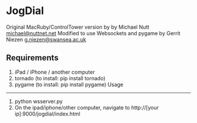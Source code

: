 JogDial
=======
Original MacRuby/ControlTower version by by Michael Nutt <michael@nuttnet.net>
Modified to use Websockets and pygame by Gerrit Niezen <g.niezen@swansea.ac.uk>

Requirements
------------
1. iPad / iPhone / another computer
2. tornado (to install: pip install tornado)
3. pygame (to install: pip install pygame)
Usage
-----
1. python wsserver.py
2. On the ipad/iphone/other computer, navigate to http://[your ip]:9000/jogdial/index.html

